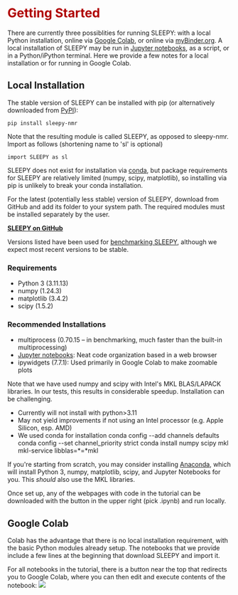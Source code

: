 # <font color="#B00000">Getting Started</font>

There are currently three possiblities for running SLEEPY: with a local Python installation, online via [Google Colab](https://githubtocolab.com/alsinmr/SLEEPY_tutorial/blob/main/ColabTemplate.ipynb), or online via [myBinder.org](https://mybinder.org/v2/gh/alsinmr/SLEEPY_tutorial/main). A local installation of SLEEPY may be run in [Jupyter notebooks](https://jupyter.org/), as a script, or in a Python/iPython terminal. Here we provide a few notes for a local installation or for running in Google Colab.
 

## Local Installation
The stable version of SLEEPY can be installed with pip (or alternatively downloaded from [PyPI](https://pypi.org/project/sleepy-nmr/)):
```
pip install sleepy-nmr
```
Note that the resulting module is called SLEEPY, as opposed to sleepy-nmr. Import as follows (shortening name to 'sl' is optional)
```
import SLEEPY as sl
```

SLEEPY does not exist for installation via [conda](https://docs.conda.io/en/latest/), but package requirements for SLEEPY are relatively limited (numpy, scipy, matplotlib), so installing via pip is unlikely to break your conda installation. 

For the latest (potentially less stable) version of SLEEPY, download from GitHub and add its folder to your system path. The required modules must be installed separately by the user.

[**SLEEPY on GitHub**](https://github.com/alsinmr/SLEEPY/)

Versions listed have been used for [benchmarking SLEEPY](Chapter7/Ch7_SleepyBenchmark), although we expect most recent versions to be stable.

### Requirements
* Python 3 (3.11.13)
* numpy (1.24.3)
* matplotlib (3.4.2) 
* scipy (1.5.2)

### Recommended Installations
* multiprocess (0.70.15 – in benchmarking, much faster than the built-in multiprocessing)
* [Jupyter notebooks](https://jupyter.org/): Neat code organization based in a web browser
* ipywidgets (7.7.1): Used primarily in Google Colab to make zoomable plots

Note that we have used numpy and scipy with Intel's MKL BLAS/LAPACK libraries. In our tests, this results in considerable speedup. Installation can be challenging. 
* Currently will not install with python>3.11
* May not yield improvements if not using an Intel processor (e.g. Apple Silicon, esp. AMD)
* We used conda for installation
conda config --add channels defaults
conda config --set channel_priority strict
conda install numpy scipy mkl mkl-service libblas=*=*mkl


If you're starting from scratch, you may consider installing [Anaconda](https://anaconda.org), which will install Python 3, numpy, matplotlib, scipy, and Jupyter Notebooks for you. This *should* also use the MKL libraries.

Once set up, any of the webpages with code in the tutorial can be downloaded with the button in the upper right (pick .ipynb) and run locally. 

## Google Colab
Colab has the advantage that there is no local installation requirement, with the basic Python modules already setup. The notebooks that we provide include a few lines at the beginning that download SLEEPY and import it.

For all notebooks in the tutorial, there is a button near the top that redirects you to Google Colab, where you can then edit and execute contents of the notebook: <a href="https://githubtocolab.com/alsinmr/SLEEPY_tutorial/blob/main/ColabTemplate.ipynb" target="_blank"><img src="https://colab.research.google.com/assets/colab-badge.svg"></a>